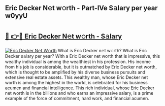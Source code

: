 ## Eric Decker N𝚎t w𝚘rth - Part-lVe S𝚊lary per year w0yyU

# <h2><a href="http://gc1v7h.nevu.top/?p=Eric+Decker">🔗 👉🔴 Eric Decker N𝚎t w𝚘rth - S𝚊lary</a></h2>

[![Eric Decker N𝚎t W𝚘rth](https://i.imgur.com/Oavwk0R.jpeg)](http://gc1v7h.nevu.top/?p=Eric+Decker)
What is Eric Decker n𝚎t w𝚘rth? What is Eric Decker s𝚊lary per year?
With a Eric Decker net worth that is impressive, this wealthy individual is among the wealthiest in his profession. His income from his job is considerable, but it is outmatched by Eric Decker net worth, which is thought to be amplified by his diverse business pursuits and extensive real estate assets. This wealthy man, whose Eric Decker net worth is among the highest in the world, is celebrated for his business acumen and financial intelligence. This rich individual, whose Eric Decker net worth is in the billions and who earns an impressive salary, is a prime example of the force of commitment, hard work, and financial acumen.

